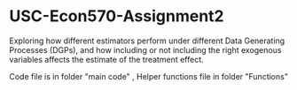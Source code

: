 # USC-Econ570-Assignment2

Exploring how different estimators perform under different Data Generating Processes (DGPs), and how including or not including the right exogenous variables affects the estimate of the treatment effect.

Code file is in folder "main code" , 
Helper functions file in folder "Functions"
